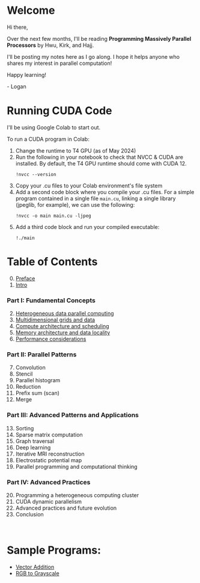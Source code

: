 # Welcome
Hi there,

Over the next few months, I'll be reading **Programming Massively Parallel Processors** by Hwu, Kirk, and Hajj.

I'll be posting my notes here as I go along. I hope it helps anyone who shares my interest in parallel computation!

Happy learning!

\- Logan

# Running CUDA Code
I'll be using Google Colab to start out.

To run a CUDA program in Colab:
1. Change the runtime to T4 GPU (as of May 2024)
2. Run the following in your notebook to check that NVCC & CUDA are installed. By default, the T4 GPU runtime should come with CUDA 12.
    ```
    !nvcc --version
    ```
3. Copy your .cu files to your Colab environment's file system
4. Add a second code block where you compile your .cu files. For a simple program contained in a single file `main.cu`, linking a single library (jpeglib, for example), we can use the following:
    ```
    !nvcc -o main main.cu -ljpeg
    ```
5. Add a third code block and run your compiled executable:
    ```
    !./main
    ```

# Table of Contents

0. [Preface](./notes/chapter00.md)
1. [Intro](./notes/chapter01.md)
### Part I: Fundamental Concepts
2. [Heterogeneous data parallel computing](./notes/chapter02.md)
3. [Multidimensional grids and data](./notes/chapter03.md)
4. [Compute architecture and scheduling](./notes/chapter04.md)
5. [Memory architecture and data locality](./notes/chapter05.md)
6. [Performance considerations](./notes/chapter06.md)
### Part II: Parallel Patterns
7. Convolution
8. Stencil
9. Parallel histogram
10. Reduction
11. Prefix sum (scan)
12. Merge
### Part III: Advanced Patterns and Applications
13. Sorting
14. Sparse matrix computation
15. Graph traversal
16. Deep learning
17. Iterative MRI reconstruction
18. Electrostatic potential map
19. Parallel programming and computational thinking
### Part IV: Advanced Practices
20. Programming a heterogeneous computing cluster
21. CUDA dynamic parallelism
22. Advanced practices and future evolution
23. Conclusion

<br>

# Sample Programs:
- [Vector Addition](./programs/c02s06_vectorAddition.cu)
- [RGB to Grayscale](./programs/c03s02_rgbToGrayscale.cu)